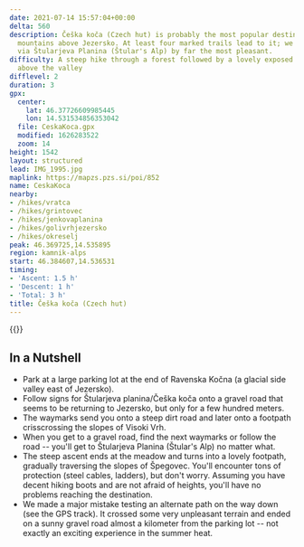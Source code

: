 ```yaml
---
date: 2021-07-14 15:57:04+00:00
delta: 560
description: Češka koča (Czech hut) is probably the most popular destination in the
  mountains above Jezersko. At least four marked trails lead to it; we found the one
  via Štularjeva Planina (Štular's Alp) by far the most pleasant.
difficulty: A steep hike through a forest followed by a lovely exposed traverse high
  above the valley
difflevel: 2
duration: 3
gpx:
  center:
    lat: 46.37726609985445
    lon: 14.531534856353042
  file: CeskaKoca.gpx
  modified: 1626283522
  zoom: 14
height: 1542
layout: structured
lead: IMG_1995.jpg
maplink: https://mapzs.pzs.si/poi/852
name: CeskaKoca
nearby:
- /hikes/vratca
- /hikes/grintovec
- /hikes/jenkovaplanina
- /hikes/golivrhjezersko
- /hikes/okreselj
peak: 46.369725,14.535895
region: kamnik-alps
start: 46.384607,14.536531
timing:
- 'Ascent: 1.5 h'
- 'Descent: 1 h'
- 'Total: 3 h'
title: Češka koča (Czech hut)
---
```

{{<hike-details description="yes">}}

## In a Nutshell

* Park at a large parking lot at the end of Ravenska Kočna (a glacial side valley east of Jezersko).
* Follow signs for Štularjeva planina/Češka koča onto a gravel road that seems to be returning to Jezersko, but only for a few hundred meters.
* The waymarks send you onto a steep dirt road and later onto a footpath crisscrossing the slopes of Visoki Vrh.
* When you get to a gravel road, find the next waymarks or follow the road -- you'll get to Štularjeva Planina (Štular's Alp) no matter what.
* The steep ascent ends at the meadow and turns into a lovely footpath, gradually traversing the slopes of Špegovec. You'll encounter tons of protection (steel cables, ladders), but don't worry. Assuming you have decent hiking boots and are not afraid of heights, you'll have no problems reaching the destination.
* We made a major mistake testing an alternate path on the way down (see the GPS track). It crossed some very unpleasant terrain and ended on a sunny gravel road almost a kilometer from the parking lot -- not exactly an exciting experience in the summer heat.

